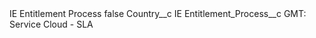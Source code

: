 <?xml version="1.0" encoding="UTF-8"?>
<CustomMetadata xmlns="http://soap.sforce.com/2006/04/metadata" xmlns:xsi="http://www.w3.org/2001/XMLSchema-instance" xmlns:xsd="http://www.w3.org/2001/XMLSchema">
    <label>IE Entitlement Process</label>
    <protected>false</protected>
    <values>
        <field>Country__c</field>
        <value xsi:type="xsd:string">IE</value>
    </values>
    <values>
        <field>Entitlement_Process__c</field>
        <value xsi:type="xsd:string">GMT: Service Cloud - SLA</value>
    </values>
</CustomMetadata>
